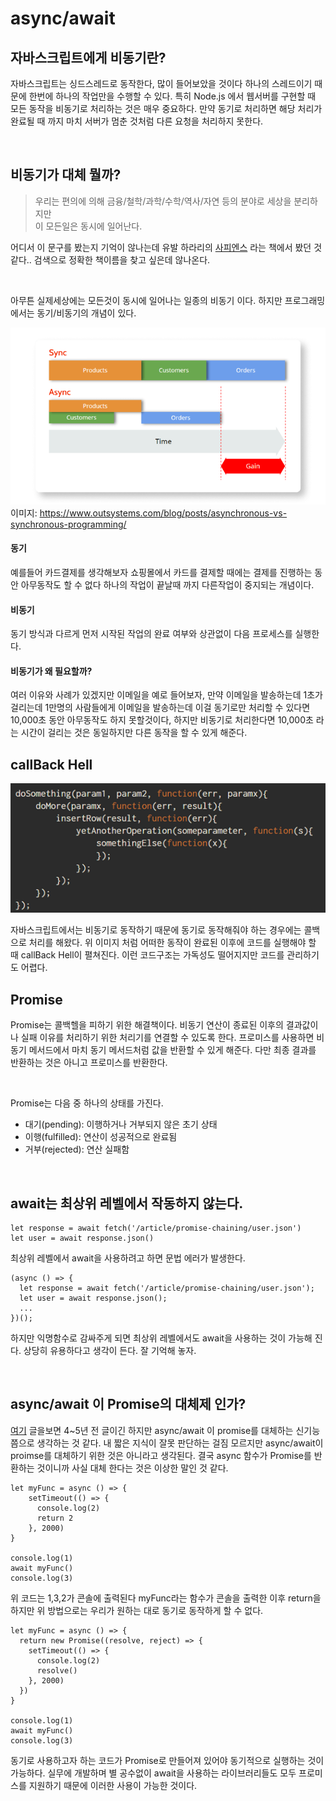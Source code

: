 # async/await

## 자바스크립트에게 비동기란?
자바스크립트는 싱드스레드로 동작한다, 많이 들어보았을 것이다 하나의 스레드이기 때문에
한번에 하나의 작업만을 수행할 수 있다. 특히 Node.js 에서 웹서버를 구현할 때
모든 동작을 비동기로 처리하는 것은 매우 중요하다. 만약 동기로 처리하면 해당 처리가 완료될 때 까지
마치 서버가 멈춘 것처럼 다른 요청을 처리하지 못한다.

<br>

## 비동기가 대체 뭘까?

> 우리는 편의에 의해 금융/철학/과학/수학/역사/자연 등의 분야로 세상을 분리하지만  
> 이 모든일은 동시에 일어난다.

어디서 이 문구를 봤는지 기억이 않나는데 유발 하라리의 [사피엔스](http://www.yes24.com/Product/Goods/23030284) 라는 책에서
봤던 것 같다.. 검색으로 정확한 책이름을 찾고 싶은데 않나온다.

<br>

아무튼 실제세상에는 모든것이 동시에 일어나는 일종의 비동기 이다. 하지만 프로그래밍에서는 동기/비동기의 개념이 있다.

![동기/비동기 이미지](../images/asynchronous-vs-synchronous-programming-01.png)
이미지: https://www.outsystems.com/blog/posts/asynchronous-vs-synchronous-programming/

#### 동기
예를들어 카드결제를 생각해보자 쇼핑몰에서 카드를 결제할 때에는 결제를 진행하는 동안 아무동작도 할 수 없다
하나의 작업이 끝날때 까지 다른작업이 중지되는 개념이다.

#### 비동기
동기 방식과 다르게 먼저 시작된 작업의 완료 여부와 상관없이 다음 프로세스를 실행한다.

#### 비동기가 왜 필요할까?
여러 이유와 사례가 있겠지만 이메일을 예로 들어보자, 만약 이메일을 발송하는데 1초가 걸리는데 1만명의 사람들에게 이메일을 발송하는데
이걸 동기로만 처리할 수 있다면 10,000초 동안 아무동작도 하지 못할것이다, 하지만 비동기로 처리한다면 10,000초 라는 시간이 걸리는 것은 동일하지만
다른 동작을 할 수 있게 해준다.

## callBack Hell

![콜백 헬](../images/callback-hell-image.png)

자바스크립트에서는 비동기로 동작하기 때문에 동기로 동작해줘야 하는 경우에는 콜백으로 처리를 해왔다.
위 이미지 처럼 어떠한 동작이 완료된 이후에 코드를 실행해야 할 때 callBack Hell이 펼쳐진다.
이런 코드구조는 가독성도 떨어지지만 코드를 관리하기도 어렵다.

## Promise

Promise는 콜백헬을 피하기 위한 해결책이다. 비동기 연산이 종료된 이후의 결과값이나 실패 이유를 처리하기 위한
처리기를 연결할 수 있도록 한다. 프로미스를 사용하면 비동기 메서드에서 마치 동기 메서드처럼 값을 반환할 수 있게 해준다.
다만 최종 결과를 반환하는 것은 아니고 프로미스를 반환한다.

<br>

Promise는 다음 중 하나의 상태를 가진다.

* 대기(pending): 이행하거나 거부되지 않은 초기 상태
* 이행(fulfilled): 연산이 성공적으로 완료됨
* 거부(rejected): 연산 실패함

<br>

## await는 최상위 레벨에서 작동하지 않는다.

```
let response = await fetch('/article/promise-chaining/user.json')
let user = await response.json()
```

최상위 레벨에서 await을 사용하려고 하면 문법 에러가 발생한다.

```
(async () => {
  let response = await fetch('/article/promise-chaining/user.json');
  let user = await response.json();
  ...
})();
```
하지만 익명함수로 감싸주게 되면 최상위 레벨에서도 await을 사용하는 것이 가능해 진다.
상당히 유용하다고 생각이 든다. 잘 기억해 놓자.

<br>

## async/await 이 Promise의 대체제 인가?

[여기](https://medium.com/@constell99/%EC%9E%90%EB%B0%94%EC%8A%A4%ED%81%AC%EB%A6%BD%ED%8A%B8%EC%9D%98-async-await-%EA%B0%80-promises%EB%A5%BC-%EC%82%AC%EB%9D%BC%EC%A7%80%EA%B2%8C-%EB%A7%8C%EB%93%A4-%EC%88%98-%EC%9E%88%EB%8A%94-6%EA%B0%80%EC%A7%80-%EC%9D%B4%EC%9C%A0-c5fe0add656c) 글을보면 4~5년 전 글이긴 하지만
async/await 이 promise를 대체하는 신기능 쯤으로 생각하는 것 같다. 내 짧은 지식이 잘못 판단하는 걸짐 모르지만 async/await이 proimse를 대체하기 위한
것은 아니라고 생각된다. 결국 async 함수가 Promise를 반환하는 것이니까 사실 대체 한다는 것은 이상한 말인 것 같다.

```
let myFunc = async () => {
    setTimeout(() => {
      console.log(2)
      return 2
    }, 2000)
}

console.log(1)
await myFunc()
console.log(3)
```
위 코드는 1,3,2가 콘솔에 출력된다 myFunc라는 함수가 콘솔을 출력한 이후 return을 하지만
위 방법으로는 우리가 원하는 대로 동기로 동작하게 할 수 없다.

```
let myFunc = async () => {
  return new Promise((resolve, reject) => {
    setTimeout(() => {
      console.log(2)
      resolve()
    }, 2000)
  })
}

console.log(1)
await myFunc()
console.log(3)
```
동기로 사용하고자 하는 코드가 Promise로 만들어져 있어야 동기적으로 실행하는 것이 가능하다.
실무에 개발하며 별 공수없이 await을 사용하는 라이브러리들도 모두 프로미스를 지원하기 때문에 이러한 사용이 가능한 것이다.